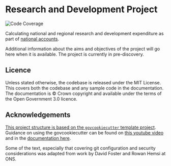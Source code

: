 # Research and Development Project

![Code Coverage](https://img.shields.io/badge/Coverage-41%25-red.svg)

Calculating national and regional research and development expenditure as part of [national accounts](https://www.ons.gov.uk/economy/nationalaccounts).

Additional information about the aims and objectives of the project will go here when it is available. The project is currently in pre-discovery.


## Licence

Unless stated otherwise, the codebase is released under the MIT License. This covers
both the codebase and any sample code in the documentation. The documentation is ©
Crown copyright and available under the terms of the Open Government 3.0 licence.


## Acknowledgements

[This project structure is based on the `govcookiecutter` template
project][govcookiecutter]. Guidance on using the govcookiecutter can be found on [this youtube video](https://www.youtube.com/watch?v=N7_d3k3uQ_M) and in the [documentation here](https://dataingovernment.blog.gov.uk/2021/07/20/govcookiecutter-a-template-for-data-science-projects/).

Some of the text, especially that covering git configuration and security considerations was adapted from work by David Foster and Rowan Hemsi at ONS.

[contributing]: ./docs/contributor_guide/CONTRIBUTING.md
[govcookiecutter]: https://github.com/best-practice-and-impact/govcookiecutter
[docs-loading-environment-variables]: ./docs/user_guide/loading_environment_variables.md
[docs-loading-environment-variables-secrets]: ./docs/user_guide/loading_environment_variables.md#storing-secrets-and-credentials

